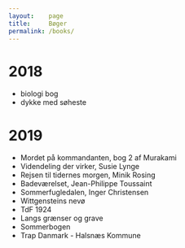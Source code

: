 ```yaml
---
layout:    page
title:     Bøger
permalink: /books/
---
```

# 2018
* biologi bog
* dykke med søheste

# 2019

* Mordet på kommandanten, bog 2 af Murakami
* Videndeling der virker, Susie Lynge
* Rejsen til tidernes morgen, Minik Rosing
* Badeværelset, Jean-Philippe Toussaint
* Sommerfugledalen, Inger Christensen
* Wittgensteins nevø
* TdF 1924
* Langs grænser og grave
* Sommerbogen
* Trap Danmark - Halsnæs Kommune
  
